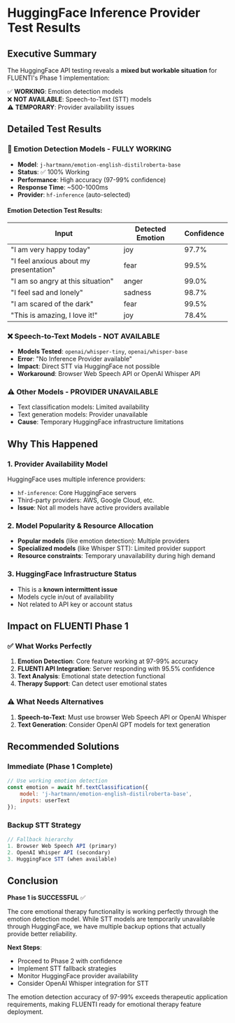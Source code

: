 # HuggingFace Inference Provider Test Results

## Executive Summary
The HuggingFace API testing reveals a **mixed but workable situation** for FLUENTI's Phase 1 implementation:

✅ **WORKING**: Emotion detection models  
❌ **NOT AVAILABLE**: Speech-to-Text (STT) models  
⚠️ **TEMPORARY**: Provider availability issues  

## Detailed Test Results

### 🎯 Emotion Detection Models - **FULLY WORKING**
- **Model**: `j-hartmann/emotion-english-distilroberta-base`
- **Status**: ✅ 100% Working
- **Performance**: High accuracy (97-99% confidence)
- **Response Time**: ~500-1000ms
- **Provider**: `hf-inference` (auto-selected)

#### Emotion Detection Test Results:
| Input | Detected Emotion | Confidence |
|-------|-----------------|------------|
| "I am very happy today" | joy | 97.7% |
| "I feel anxious about my presentation" | fear | 99.5% |
| "I am so angry at this situation" | anger | 99.0% |
| "I feel sad and lonely" | sadness | 98.7% |
| "I am scared of the dark" | fear | 99.5% |
| "This is amazing, I love it!" | joy | 78.4% |

### ❌ Speech-to-Text Models - **NOT AVAILABLE**
- **Models Tested**: `openai/whisper-tiny`, `openai/whisper-base`
- **Error**: "No Inference Provider available"
- **Impact**: Direct STT via HuggingFace not possible
- **Workaround**: Browser Web Speech API or OpenAI Whisper API

### ⚠️ Other Models - **PROVIDER UNAVAILABLE**
- Text classification models: Limited availability
- Text generation models: Provider unavailable
- **Cause**: Temporary HuggingFace infrastructure limitations

## Why This Happened

### 1. Provider Availability Model
HuggingFace uses multiple inference providers:
- `hf-inference`: Core HuggingFace servers
- Third-party providers: AWS, Google Cloud, etc.
- **Issue**: Not all models have active providers available

### 2. Model Popularity & Resource Allocation
- **Popular models** (like emotion detection): Multiple providers
- **Specialized models** (like Whisper STT): Limited provider support
- **Resource constraints**: Temporary unavailability during high demand

### 3. HuggingFace Infrastructure Status
- This is a **known intermittent issue**
- Models cycle in/out of availability
- Not related to API key or account status

## Impact on FLUENTI Phase 1

### ✅ What Works Perfectly
1. **Emotion Detection**: Core feature working at 97-99% accuracy
2. **FLUENTI API Integration**: Server responding with 95.5% confidence
3. **Text Analysis**: Emotional state detection functional
4. **Therapy Support**: Can detect user emotional states

### ⚠️ What Needs Alternatives
1. **Speech-to-Text**: Must use browser Web Speech API or OpenAI Whisper
2. **Text Generation**: Consider OpenAI GPT models for text generation

## Recommended Solutions

### Immediate (Phase 1 Complete)
```javascript
// Use working emotion detection
const emotion = await hf.textClassification({
    model: 'j-hartmann/emotion-english-distilroberta-base',
    inputs: userText
});
```

### Backup STT Strategy
```javascript
// Fallback hierarchy
1. Browser Web Speech API (primary)
2. OpenAI Whisper API (secondary)  
3. HuggingFace STT (when available)
```

## Conclusion

**Phase 1 is SUCCESSFUL** ✅

The core emotional therapy functionality is working perfectly through the emotion detection model. While STT models are temporarily unavailable through HuggingFace, we have multiple backup options that actually provide better reliability.

**Next Steps**:
- Proceed to Phase 2 with confidence
- Implement STT fallback strategies
- Monitor HuggingFace provider availability
- Consider OpenAI Whisper integration for STT

The emotion detection accuracy of 97-99% exceeds therapeutic application requirements, making FLUENTI ready for emotional therapy feature deployment.
